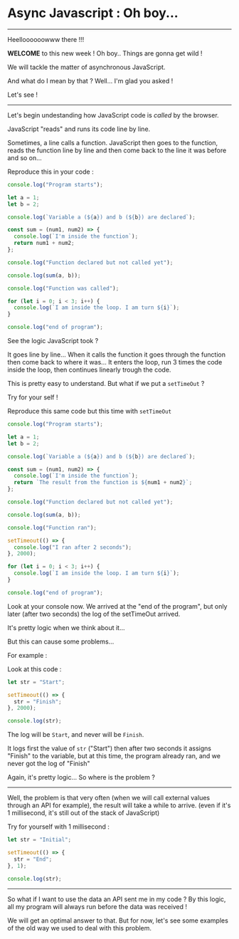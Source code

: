 # Async Javascript : Oh boy...

---

Heelloooooowww there !!!

**WELCOME** to this new week ! Oh boy.. Things are gonna get wild !

We will tackle the matter of asynchronous JavaScript.

And what do I mean by that ? Well... I'm glad you asked !

Let's see !

---

Let's begin undestanding how JavaScript code is _called_ by the browser.

JavaScript "reads" and runs its code line by line.

Sometimes, a line calls a function. JavaScript then goes to the function, reads the function line by line and then come back to the line it was before and so on...

Reproduce this in your code :

```js
console.log("Program starts");

let a = 1;
let b = 2;

console.log(`Variable a (${a}) and b (${b}) are declared`);

const sum = (num1, num2) => {
  console.log(`I'm inside the function`);
  return num1 + num2;
};

console.log("Function declared but not called yet");

console.log(sum(a, b));

console.log("Function was called");

for (let i = 0; i < 3; i++) {
  console.log(`I am inside the loop. I am turn ${i}`);
}

console.log("end of program");
```

See the logic JavaScript took ?

It goes line by line... When it calls the function it goes through the function then come back to where it was... It enters the loop, run 3 times the code inside the loop, then continues linearly trough the code.

This is pretty easy to understand. But what if we put a `setTimeOut` ?

Try for your self !

Reproduce this same code but this time with `setTimeOut`

```js
console.log("Program starts");

let a = 1;
let b = 2;

console.log(`Variable a (${a}) and b (${b}) are declared`);

const sum = (num1, num2) => {
  console.log(`I'm inside the function`);
  return `The result from the function is ${num1 + num2}`;
};

console.log("Function declared but not called yet");

console.log(sum(a, b));

console.log("Function ran");

setTimeout(() => {
  console.log("I ran after 2 seconds");
}, 2000);

for (let i = 0; i < 3; i++) {
  console.log(`I am inside the loop. I am turn ${i}`);
}

console.log("end of program");
```

Look at your console now. We arrived at the "end of the program", but only later (after two seconds) the log of the setTimeOut arrived.

It's pretty logic when we think about it...

But this can cause some problems...

For example :

Look at this code :

```js
let str = "Start";

setTimeout(() => {
  str = "Finish";
}, 2000);

console.log(str);
```

The log will be `Start`, and never will be `Finish`.

It logs first the value of `str` ("Start") then after two seconds it assigns "Finish" to the variable, but at this time, the program already ran, and we never got the log of "Finish"

Again, it's pretty logic... So where is the problem ?

---

Well, the problem is that very often (when we will call external values through an API for example), the result will take a while to arrive. (even if it's 1 millisecond, it's still out of the stack of JavaScript)

Try for yourself with 1 millisecond :

```js
let str = "Initial";

setTimeout(() => {
  str = "End";
}, 1);

console.log(str);
```

---

So what if I want to use the data an API sent me in my code ? By this logic, all my program will always run before the data was received !

We will get an optimal answer to that. But for now, let's see some examples of the old way we used to deal with this problem.
